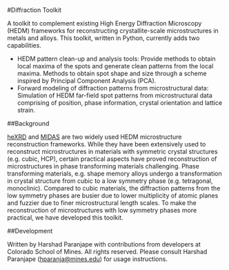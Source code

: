 #Diffraction Toolkit

A toolkit to complement existing High Energy Diffraction Microscopy (HEDM) frameworks
for reconstructing crystallite-scale microstructures in metals and alloys. This toolkit,
written in Python, currently adds two capabilities.

* HEDM pattern clean-up and analysis tools: Provide methods to obtain local maxima 
of the spots and generate clean patterns from the local maxima. Methods to obtain
spot shape and size through a scheme inspired by Principal Component Analysis (PCA).
* Forward modeling of diffraction patterns from microstructural data: Simulation of
HEDM far-field spot patterns from microstructural data comprising of position,
phase information, crystal orientation and lattice strain.

##Background

[heXRD](https://github.com/praxes/hexrd) and [MIDAS](https://github.com/marinerhemant/MIDAS)
are two widely used HEDM microstructure reconstruction frameworks. While they have been
extensively used to reconstruct microstructures in materials with symmetric crystal structures
(e.g. cubic, HCP), certain practical aspects have proved reconstruction of microstructures
in phase transforming materials challenging. Phase transforming materials, e.g. shape memory alloys
undergo a transformation in crystal structure from cubic to a low symmetry phase (e.g. tetragonal,
monoclinic). Compared to cubic materials, the diffraction patterns from the low symmetry phases are busier due to lower
multiplicity of atomic planes and fuzzier due to finer microstructural length scales. To
make the reconstruction of microstructures with low symmetry phases more practical,
we have developed this toolkit.

##Development

Written by Harshad Paranjape with contributions from developers at Colorado School of Mines.
All rights reserved. Please consult Harshad Paranjape (hparanja@mines.edu) for usage instructions.


